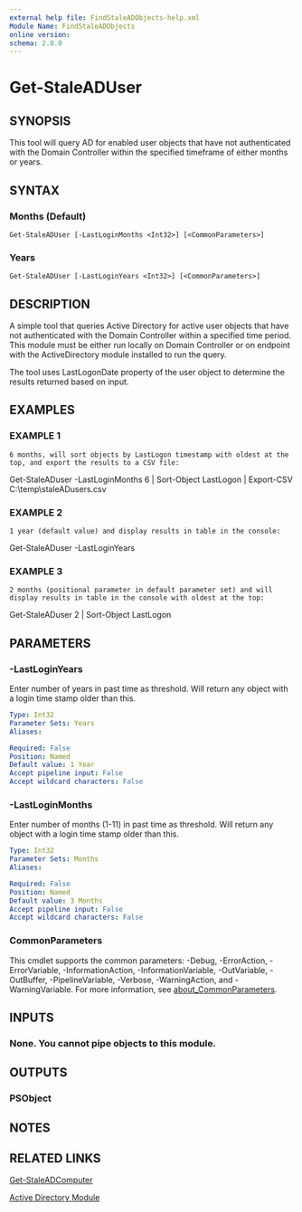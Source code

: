 ```yaml
---
external help file: FindStaleADObjects-help.xml
Module Name: FindStaleADObjects
online version: 
schema: 2.0.0
---
```


# Get-StaleADUser

## SYNOPSIS
This tool will query AD for enabled user objects that have not authenticated with the Domain Controller within the specified timeframe of either months or years.

## SYNTAX

### Months (Default)
```
Get-StaleADUser [-LastLoginMonths <Int32>] [<CommonParameters>]
```

### Years
```
Get-StaleADUser [-LastLoginYears <Int32>] [<CommonParameters>]
```

## DESCRIPTION
A simple tool that queries Active Directory for active user objects that have not authenticated with the Domain Controller within a specified time period.
This module must be either run locally on Domain Controller or on endpoint with the ActiveDirectory module installed to run the query.

The tool uses LastLogonDate property of the user object to determine the results returned based on input.

## EXAMPLES

### EXAMPLE 1
```
6 months, will sort objects by LastLogon timestamp with oldest at the top, and export the results to a CSV file:
```

Get-StaleADuser -LastLoginMonths 6 | Sort-Object LastLogon | Export-CSV C:\temp\staleADusers.csv

### EXAMPLE 2
```
1 year (default value) and display results in table in the console:
```

Get-StaleADuser -LastLoginYears

### EXAMPLE 3
```
2 months (positional parameter in default parameter set) and will display results in table in the console with oldest at the top:
```

Get-StaleADuser 2 | Sort-Object LastLogon

## PARAMETERS

### -LastLoginYears
Enter number of years in past time as threshold.
Will return any object with a login time stamp older than this.

```yaml
Type: Int32
Parameter Sets: Years
Aliases:

Required: False
Position: Named
Default value: 1 Year
Accept pipeline input: False
Accept wildcard characters: False
```

### -LastLoginMonths
Enter number of months (1-11) in past time as threshold.
Will return any object with a login time stamp older than this.

```yaml
Type: Int32
Parameter Sets: Months
Aliases:

Required: False
Position: Named
Default value: 3 Months
Accept pipeline input: False
Accept wildcard characters: False
```

### CommonParameters
This cmdlet supports the common parameters: -Debug, -ErrorAction, -ErrorVariable, -InformationAction, -InformationVariable, -OutVariable, -OutBuffer, -PipelineVariable, -Verbose, -WarningAction, and -WarningVariable. For more information, see [about_CommonParameters](http://go.microsoft.com/fwlink/?LinkID=113216).

## INPUTS

### None. You cannot pipe objects to this module.
## OUTPUTS

### PSObject
## NOTES

## RELATED LINKS

[Get-StaleADComputer](Get-StaleADComputer.md)

[Active Directory Module](https://learn.microsoft.com/en-us/powershell/module/activedirectory/?view=windowsserver2022-ps)

